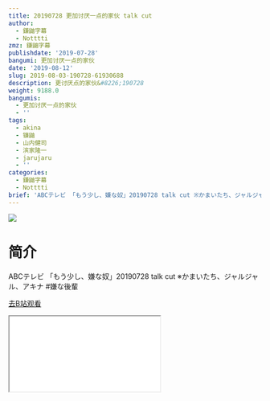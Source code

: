 ```yaml
---
title: 20190728 更加讨厌一点的家伙 talk cut
author:
  - 鎌鼬字幕
  - Notttti
zmz: 鎌鼬字幕
publishdate: '2019-07-28'
bangumi: 更加讨厌一点的家伙
date: '2019-08-12'
slug: 2019-08-03-190728-61930688
description: 更讨厌点的家伙&#8226;190728
weight: 9188.0
bangumis:
  - 更加讨厌一点的家伙
  - ''
tags:
  - akina
  - 镰鼬
  - 山内健司
  - 滨家隆一
  - jarujaru
  - ''
categories:
  - 鎌鼬字幕
  - Notttti
brief: 'ABCテレビ 「もう少し、嫌な奴」20190728 talk cut ※かまいたち、ジャルジャル、アキナ #嫌な後輩'
---
```

![](https://raw.githubusercontent.com/tcgriffith/owaraisite/master/static/tmpimg/1b146377fb75168c9a11f1ce1c2d85e1b90c19c4.jpg.480.jpg)
# 简介  
ABCテレビ
「もう少し、嫌な奴」20190728 talk cut
※かまいたち、ジャルジャル、アキナ
#嫌な後輩  

[去B站观看](https://www.bilibili.com/video/av61930688/)
<div class ="resp-container"><iframe class="testiframe" src="//player.bilibili.com/player.html?aid=61930688"", scrolling="no", allowfullscreen="true" > </iframe></div> 
